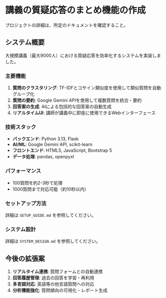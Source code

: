 # 講義の質疑応答のまとめ機能の作成

プロジェクトの詳細は、所定のドキュメントを確認すること。

## システム概要
大規模講義（最大9000人）における質疑応答を効率化するシステムを実装しました。

### 主要機能
1. **質問のクラスタリング**: TF-IDFとコサイン類似度を使用して類似質問を自動グループ化
2. **質問の要約**: Google Gemini APIを使用して複数質問を統合・要約
3. **回答案の生成**: AIによる包括的な回答案の自動生成
4. **リアルタイムUI**: 講師が講義中に即座に使用できるWebインターフェース

### 技術スタック
- **バックエンド**: Python 3.13, Flask
- **AI/ML**: Google Gemini API, scikit-learn
- **フロントエンド**: HTML5, JavaScript, Bootstrap 5
- **データ処理**: pandas, openpyxl

### パフォーマンス
- 100質問を約2-3秒で処理
- 1000質問まで対応可能（約10秒以内）

### セットアップ方法
詳細は `SETUP_GUIDE.md` を参照してください。

### システム設計
詳細は `SYSTEM_DESIGN.md` を参照してください。

## 今後の拡張案
1. **リアルタイム連携**: 質問フォームとの自動連携
2. **回答履歴管理**: 過去の回答を学習・再利用
3. **多言語対応**: 英語等の他言語質問への対応
4. **分析機能強化**: 質問傾向の可視化・レポート生成

